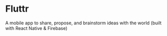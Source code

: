 # Fluttr
A mobile app to share, propose, and brainstorm ideas with the world (built with React Native &amp; Firebase)

